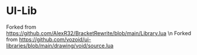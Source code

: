 # UI-Lib
Forked from https://github.com/AlexR32/BracketRewrite/blob/main/Library.lua \n
Forked from https://github.com/vozoid/ui-libraries/blob/main/drawing/void/source.lua
